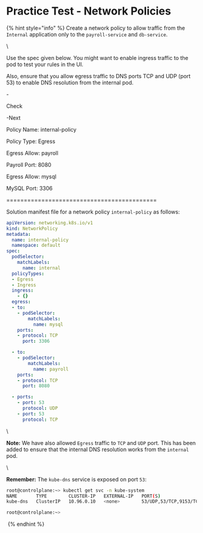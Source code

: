 # Practice Test - Network Policies



{% hint style="info" %}
Create a network policy to allow traffic from the `Internal` application only to the `payroll-service` and `db-service`.

\


Use the spec given below. You might want to enable ingress traffic to the pod to test your rules in the UI.

Also, ensure that you allow egress traffic to DNS ports TCP and UDP (port 53) to enable DNS resolution from the internal pod.

\-

Check

\-Next

Policy Name: internal-policy

Policy Type: Egress

Egress Allow: payroll

Payroll Port: 8080

Egress Allow: mysql

MySQL Port: 3306

\===========================================



Solution manifest file for a network policy `internal-policy` as follows:

```yaml
apiVersion: networking.k8s.io/v1
kind: NetworkPolicy
metadata:
  name: internal-policy
  namespace: default
spec:
  podSelector:
    matchLabels:
      name: internal
  policyTypes:
  - Egress
  - Ingress
  ingress:
    - {}
  egress:
  - to:
    - podSelector:
        matchLabels:
          name: mysql
    ports:
    - protocol: TCP
      port: 3306

  - to:
    - podSelector:
        matchLabels:
          name: payroll
    ports:
    - protocol: TCP
      port: 8080

  - ports:
    - port: 53
      protocol: UDP
    - port: 53
      protocol: TCP
```

\


**Note:** We have also allowed `Egress` traffic to `TCP` and `UDP` port. This has been added to ensure that the internal DNS resolution works from the `internal` pod.

\


**Remember:** The `kube-dns` service is exposed on port `53`:

```sh
root@controlplane:~> kubectl get svc -n kube-system 
NAME       TYPE        CLUSTER-IP   EXTERNAL-IP   PORT(S)                  AGE
kube-dns   ClusterIP   10.96.0.10   <none>        53/UDP,53/TCP,9153/TCP   18m

root@controlplane:~>
```

<img src="https://edf846a5ee7f40c4.labs.kodekloud.com/images/kubernetes-ckad-network-policies-9.jpg" alt="" data-size="original">
{% endhint %}

